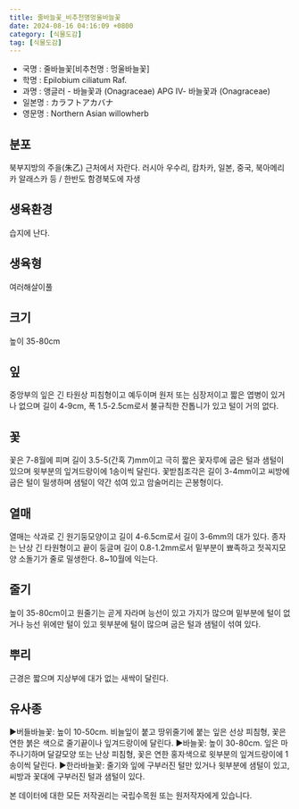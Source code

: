 ```yaml
---
title: 줄바늘꽃_비추천명멍울바늘꽃
date: 2024-08-16 04:16:09 +0800
category: [식물도감]
tag: [식물도감]
---
```




- 국명 : 줄바늘꽃[비추천명 : 멍울바늘꽃]
- 학명 : Epilobium ciliatum Raf.
- 과명 : 앵글러 - 바늘꽃과 (Onagraceae) APG Ⅳ- 바늘꽃과 (Onagraceae)
- 일본명 : カラフトアカバナ
- 영문명 : Northern Asian willowherb


## 분포
북부지방의 주을(朱乙) 근처에서 자란다. 러시아 우수리, 캄차카, 일본, 중국, 북아메리카 알래스카 등 / 한반도 함경북도에 자생
## 생육환경
습지에 난다.
## 생육형
여러해살이풀 
## 크기
높이 35-80cm
## 잎
중앙부의 잎은 긴 타원상 피침형이고 예두이며 원저 또는 심장저이고 짧은 엽병이 있거나 없으며 길이 4-9cm, 폭 1.5-2.5cm로서 불규칙한 잔톱니가 있고 털이 거의 없다.
## 꽃
꽃은 7-8월에 피며 길이 3.5-5(간혹 7)mm이고 극히 짧은 꽃자루에 굽은 털과 샘털이 있으며 윗부분의 잎겨드랑이에 1송이씩 달린다. 꽃받침조각은 길이 3-4mm이고 씨방에 굽은 털이 밀생하며 샘털이 약간 섞여 있고 암술머리는 곤봉형이다.
## 열매
열매는 삭과로 긴 원기둥모양이고 길이 4-6.5cm로서 길이 3-6mm의 대가 있다. 종자는 난상 긴 타원형이고 끝이 둥글며 길이 0.8-1.2mm로서 밑부분이 뾰족하고 젓꼭지모양 소돌기가 줄로 밀생한다. 8~10월에 익는다. 
## 줄기
높이 35-80cm이고 원줄기는 곧게 자라며 능선이 있고 가지가 많으며 밑부분에 털이 없거나 능선 위에만 털이 있고 윗부분에 털이 많으며 굽은 털과 샘털이 섞여 있다.
## 뿌리
근경은 짧으며 지상부에 대가 없는 새싹이 달린다.
## 유사종
▶버들바늘꽃: 높이 10-50cm. 비늘잎이 붙고 땅위줄기에 붙는 잎은 선상 피침형, 꽃은 연한 붉은 색으로 줄기끝이나 잎겨드랑이에 달린다. ▶바늘꽃: 높이 30-80cm. 잎은 마주나기하며 달걀모양 또는 난상 피침형, 꽃은 연한 홍자색으로 윗부분의 잎겨드랑이에 1송이씩 달린다.▶한라바늘꽃: 줄기와 잎에 구부러진 털만 있거나 윗부분에 샘털이 있고, 씨방과 꽃대에 구부러진 털과 샘털이 있다.






본 데이터에 대한 모든 저작권리는 국립수목원 또는 원저작자에게 있습니다.
